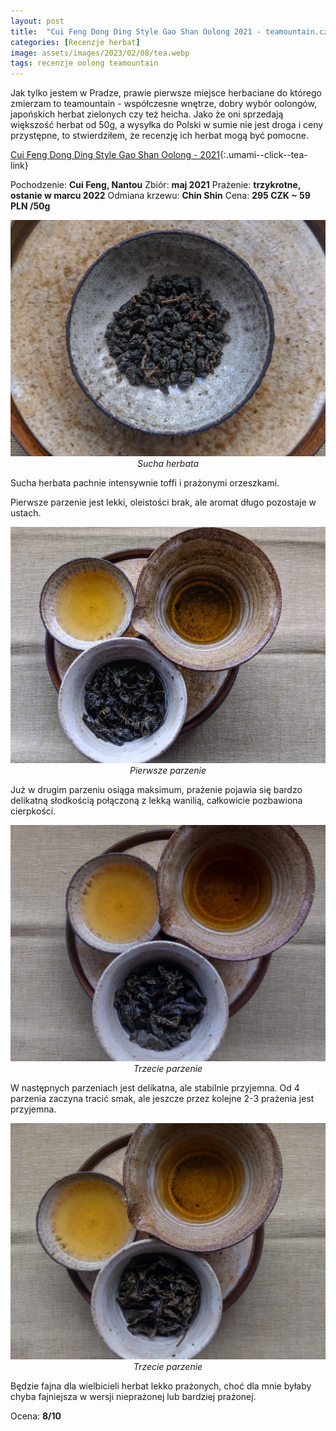 ```yaml
---
layout: post
title:  "Cui Feng Dong Ding Style Gao Shan Oolong 2021 - teamountain.cz"
categories: [Recenzje herbat]
image: assets/images/2023/02/08/tea.webp
tags: recenzje oolong teamountain
---
```

Jak tylko jestem w Pradze, prawie pierwsze miejsce herbaciane do którego zmierzam to teamountain - współczesne wnętrze, dobry wybór oolongów, japońskich herbat zielonych czy też heicha. Jako że oni sprzedają większość herbat od 50g, a wysyłka do Polski w sumie nie jest droga i ceny przystępne, to stwierdziłem, że recenzję ich herbat mogą być pomocne.

[Cui Feng Dong Ding Style Gao Shan Oolong - 2021](https://www.teamountain.cz/produkt/li-qi-lai-charcoal-roasted-chin-shin-oolong/){:.umami--click--tea-link}

Pochodzenie: **Cui Feng, Nantou**
Zbiór: **maj 2021**
Prażenie: **trzykrotne, ostanie w marcu 2022**
Odmiana krzewu: **Chin Shin**
Cena: **295 CZK ~ 59 PLN /50g**
<p align="center">
  <img alt="Sucha herbata" src="/assets/images/2023/04/16/title.webp" width="700">
  <br>
    <em><i>Sucha herbata </i></em>
</p>
Sucha herbata pachnie intensywnie toffi i prażonymi orzeszkami.

Pierwsze parzenie jest lekki, oleistości brak, ale aromat długo pozostaje w ustach. 
<p align="center">
  <img alt="pierwsze parzenie" src="/assets/images/2023/04/16/1.webp" width="700">
  <br>
    <em><i>Pierwsze parzenie </i></em>
</p>
Już w drugim parzeniu osiąga maksimum, prażenie pojawia się bardzo delikatną słodkością połączoną z lekką wanilią, całkowicie pozbawiona cierpkości. 
<p align="center">
  <img alt="trzecie parzenie" src="/assets/images/2023/04/16/2.webp" width="700">
  <br>
    <em><i>Trzecie parzenie </i></em>
</p>
W następnych parzeniach jest delikatna, ale stabilnie przyjemna. Od 4 parzenia zaczyna tracić smak, ale jeszcze przez kolejne 2-3 prażenia jest przyjemna.
<p align="center">
  <img alt="piąte parzenie" src="/assets/images/2023/04/16/3.webp" width="700">
  <br>
    <em><i>Trzecie parzenie </i></em>
</p>
Będzie fajna dla wielbicieli herbat lekko prażonych, choć dla mnie byłaby chyba fajniejsza w wersji nieprażonej lub bardziej prażonej.


Ocena: **8/10**




